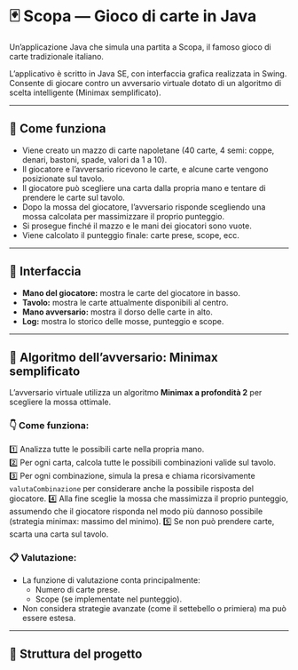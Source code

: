 # 🃏 Scopa — Gioco di carte in Java

Un’applicazione Java che simula una partita a Scopa, il famoso gioco di carte tradizionale italiano.

L’applicativo è scritto in Java SE, con interfaccia grafica realizzata in Swing.  
Consente di giocare contro un avversario virtuale dotato di un algoritmo di scelta intelligente (Minimax semplificato).

---

## 🚀 Come funziona

- Viene creato un mazzo di carte napoletane (40 carte, 4 semi: coppe, denari, bastoni, spade, valori da 1 a 10).
- Il giocatore e l’avversario ricevono le carte, e alcune carte vengono posizionate sul tavolo.
- Il giocatore può scegliere una carta dalla propria mano e tentare di prendere le carte sul tavolo.
- Dopo la mossa del giocatore, l’avversario risponde scegliendo una mossa calcolata per massimizzare il proprio punteggio.
- Si prosegue finché il mazzo e le mani dei giocatori sono vuote.
- Viene calcolato il punteggio finale: carte prese, scope, ecc.

---

## 🎨 Interfaccia

- **Mano del giocatore:** mostra le carte del giocatore in basso.
- **Tavolo:** mostra le carte attualmente disponibili al centro.
- **Mano avversario:** mostra il dorso delle carte in alto.
- **Log:** mostra lo storico delle mosse, punteggio e scope.

---

## 🧠 Algoritmo dell’avversario: Minimax semplificato

L’avversario virtuale utilizza un algoritmo **Minimax a profondità 2** per scegliere la mossa ottimale.

### 👇 Come funziona:
1️⃣ Analizza tutte le possibili carte nella propria mano.  
2️⃣ Per ogni carta, calcola tutte le possibili combinazioni valide sul tavolo.  
3️⃣ Per ogni combinazione, simula la presa e chiama ricorsivamente `valutaCombinazione` per considerare anche la possibile risposta del giocatore.
4️⃣ Alla fine sceglie la mossa che massimizza il proprio punteggio, assumendo che il giocatore risponda nel modo più dannoso possibile (strategia minimax: massimo del minimo).
5️⃣ Se non può prendere carte, scarta una carta sul tavolo.

### 📋 Valutazione:
- La funzione di valutazione conta principalmente:
  - Numero di carte prese.
  - Scope (se implementate nel punteggio).
- Non considera strategie avanzate (come il settebello o primiera) ma può essere estesa.

---

## 📂 Struttura del progetto

